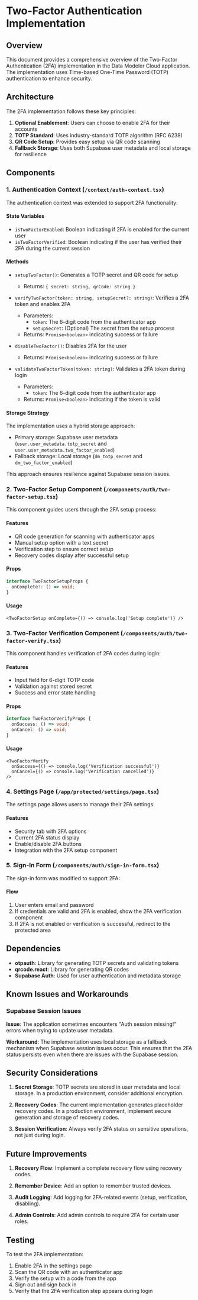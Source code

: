 # Two-Factor Authentication Implementation

## Overview

This document provides a comprehensive overview of the Two-Factor Authentication (2FA) implementation in the Data Modeler Cloud application. The implementation uses Time-based One-Time Password (TOTP) authentication to enhance security.

## Architecture

The 2FA implementation follows these key principles:

1. **Optional Enablement**: Users can choose to enable 2FA for their accounts
2. **TOTP Standard**: Uses industry-standard TOTP algorithm (RFC 6238)
3. **QR Code Setup**: Provides easy setup via QR code scanning
4. **Fallback Storage**: Uses both Supabase user metadata and local storage for resilience

## Components

### 1. Authentication Context (`/context/auth-context.tsx`)

The authentication context was extended to support 2FA functionality:

#### State Variables
- `isTwoFactorEnabled`: Boolean indicating if 2FA is enabled for the current user
- `isTwoFactorVerified`: Boolean indicating if the user has verified their 2FA during the current session

#### Methods
- `setupTwoFactor()`: Generates a TOTP secret and QR code for setup
  - Returns: `{ secret: string, qrCode: string }`
  
- `verifyTwoFactor(token: string, setupSecret?: string)`: Verifies a 2FA token and enables 2FA
  - Parameters:
    - `token`: The 6-digit code from the authenticator app
    - `setupSecret`: (Optional) The secret from the setup process
  - Returns: `Promise<boolean>` indicating success or failure
  
- `disableTwoFactor()`: Disables 2FA for the user
  - Returns: `Promise<boolean>` indicating success or failure
  
- `validateTwoFactorToken(token: string)`: Validates a 2FA token during login
  - Parameters:
    - `token`: The 6-digit code from the authenticator app
  - Returns: `Promise<boolean>` indicating if the token is valid

#### Storage Strategy
The implementation uses a hybrid storage approach:
- Primary storage: Supabase user metadata (`user.user_metadata.totp_secret` and `user.user_metadata.two_factor_enabled`)
- Fallback storage: Local storage (`dm_totp_secret` and `dm_two_factor_enabled`)

This approach ensures resilience against Supabase session issues.

### 2. Two-Factor Setup Component (`/components/auth/two-factor-setup.tsx`)

This component guides users through the 2FA setup process:

#### Features
- QR code generation for scanning with authenticator apps
- Manual setup option with a text secret
- Verification step to ensure correct setup
- Recovery codes display after successful setup

#### Props
```typescript
interface TwoFactorSetupProps {
  onComplete?: () => void;
}
```

#### Usage
```tsx
<TwoFactorSetup onComplete={() => console.log('Setup complete')} />
```

### 3. Two-Factor Verification Component (`/components/auth/two-factor-verify.tsx`)

This component handles verification of 2FA codes during login:

#### Features
- Input field for 6-digit TOTP code
- Validation against stored secret
- Success and error state handling

#### Props
```typescript
interface TwoFactorVerifyProps {
  onSuccess: () => void;
  onCancel: () => void;
}
```

#### Usage
```tsx
<TwoFactorVerify 
  onSuccess={() => console.log('Verification successful')} 
  onCancel={() => console.log('Verification cancelled')} 
/>
```

### 4. Settings Page (`/app/protected/settings/page.tsx`)

The settings page allows users to manage their 2FA settings:

#### Features
- Security tab with 2FA options
- Current 2FA status display
- Enable/disable 2FA buttons
- Integration with the 2FA setup component

### 5. Sign-In Form (`/components/auth/sign-in-form.tsx`)

The sign-in form was modified to support 2FA:

#### Flow
1. User enters email and password
2. If credentials are valid and 2FA is enabled, show the 2FA verification component
3. If 2FA is not enabled or verification is successful, redirect to the protected area

## Dependencies

- **otpauth**: Library for generating TOTP secrets and validating tokens
- **qrcode.react**: Library for generating QR codes
- **Supabase Auth**: Used for user authentication and metadata storage

## Known Issues and Workarounds

### Supabase Session Issues

**Issue**: The application sometimes encounters "Auth session missing!" errors when trying to update user metadata.

**Workaround**: The implementation uses local storage as a fallback mechanism when Supabase session issues occur. This ensures that the 2FA status persists even when there are issues with the Supabase session.

## Security Considerations

1. **Secret Storage**: TOTP secrets are stored in user metadata and local storage. In a production environment, consider additional encryption.

2. **Recovery Codes**: The current implementation generates placeholder recovery codes. In a production environment, implement secure generation and storage of recovery codes.

3. **Session Verification**: Always verify 2FA status on sensitive operations, not just during login.

## Future Improvements

1. **Recovery Flow**: Implement a complete recovery flow using recovery codes.

2. **Remember Device**: Add an option to remember trusted devices.

3. **Audit Logging**: Add logging for 2FA-related events (setup, verification, disabling).

4. **Admin Controls**: Add admin controls to require 2FA for certain user roles.

## Testing

To test the 2FA implementation:

1. Enable 2FA in the settings page
2. Scan the QR code with an authenticator app
3. Verify the setup with a code from the app
4. Sign out and sign back in
5. Verify that the 2FA verification step appears during login
